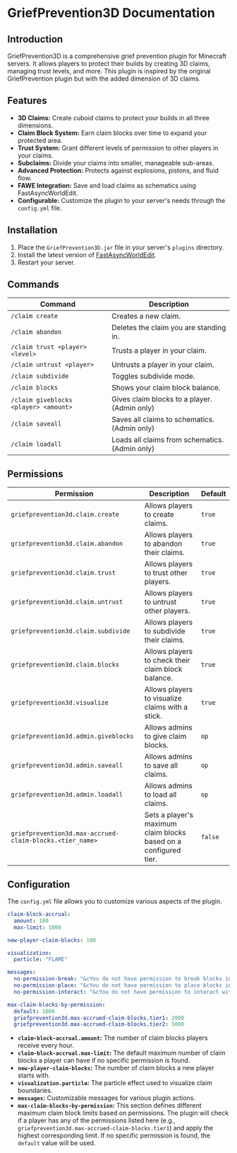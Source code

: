 # GriefPrevention3D Documentation

## Introduction

GriefPrevention3D is a comprehensive grief prevention plugin for Minecraft servers. It allows players to protect their builds by creating 3D claims, managing trust levels, and more. This plugin is inspired by the original GriefPrevention plugin but with the added dimension of 3D claims.

## Features

*   **3D Claims:** Create cuboid claims to protect your builds in all three dimensions.
*   **Claim Block System:** Earn claim blocks over time to expand your protected area.
*   **Trust System:** Grant different levels of permission to other players in your claims.
*   **Subclaims:** Divide your claims into smaller, manageable sub-areas.
*   **Advanced Protection:** Protects against explosions, pistons, and fluid flow.
*   **FAWE Integration:** Save and load claims as schematics using FastAsyncWorldEdit.
*   **Configurable:** Customize the plugin to your server's needs through the `config.yml` file.

## Installation

1.  Place the `GriefPrevention3D.jar` file in your server's `plugins` directory.
2.  Install the latest version of [FastAsyncWorldEdit](https://www.spigotmc.org/resources/fastasyncworldedit.13932/).
3.  Restart your server.

## Commands

| Command                               | Description                                      |
| ------------------------------------- | ------------------------------------------------ |
| `/claim create`                         | Creates a new claim.                             |
| `/claim abandon`                        | Deletes the claim you are standing in.           |
| `/claim trust <player> <level>`         | Trusts a player in your claim.                   |
| `/claim untrust <player>`               | Untrusts a player in your claim.                 |
| `/claim subdivide`                      | Toggles subdivide mode.                          |
| `/claim blocks`                         | Shows your claim block balance.                  |
| `/claim giveblocks <player> <amount>`   | Gives claim blocks to a player. (Admin only)     |
| `/claim saveall`                        | Saves all claims to schematics. (Admin only)     |
| `/claim loadall`                        | Loads all claims from schematics. (Admin only)   |

## Permissions

| Permission                          | Description                                      | Default |
| ----------------------------------- | ------------------------------------------------ | ------- |
| `griefprevention3d.claim.create`    | Allows players to create claims.                 | `true`  |
| `griefprevention3d.claim.abandon`   | Allows players to abandon their claims.          | `true`  |
| `griefprevention3d.claim.trust`     | Allows players to trust other players.           | `true`  |
| `griefprevention3d.claim.untrust`   | Allows players to untrust other players.         | `true`  |
| `griefprevention3d.claim.subdivide` | Allows players to subdivide their claims.        | `true`  |
| `griefprevention3d.claim.blocks`    | Allows players to check their claim block balance. | `true`  |
| `griefprevention3d.visualize`       | Allows players to visualize claims with a stick. | `true`  |
| `griefprevention3d.admin.giveblocks` | Allows admins to give claim blocks.              | `op`    |
| `griefprevention3d.admin.saveall`   | Allows admins to save all claims.                | `op`    |
| `griefprevention3d.admin.loadall`  | Allows admins to load all claims.                | `op`    |
| `griefprevention3d.max-accrued-claim-blocks.<tier_name>` | Sets a player's maximum claim blocks based on a configured tier. | `false` |

## Configuration

The `config.yml` file allows you to customize various aspects of the plugin.

```yaml
claim-block-accrual:
  amount: 100
  max-limit: 1000

new-player-claim-blocks: 100

visualization:
  particle: "FLAME"

messages:
  no-permission-break: "&cYou do not have permission to break blocks in this claim."
  no-permission-place: "&cYou do not have permission to place blocks in this claim."
  no-permission-interact: "&cYou do not have permission to interact with blocks in this claim."

max-claim-blocks-by-permission:
  default: 1000
  griefprevention3d.max-accrued-claim-blocks.tier1: 2000
  griefprevention3d.max-accrued-claim-blocks.tier2: 5000
```

*   **`claim-block-accrual.amount`:** The number of claim blocks players receive every hour.
*   **`claim-block-accrual.max-limit`:** The default maximum number of claim blocks a player can have if no specific permission is found.
*   **`new-player-claim-blocks`:** The number of claim blocks a new player starts with.
*   **`visualization.particle`:** The particle effect used to visualize claim boundaries.
*   **`messages`:** Customizable messages for various plugin actions.
*   **`max-claim-blocks-by-permission`:** This section defines different maximum claim block limits based on permissions. The plugin will check if a player has any of the permissions listed here (e.g., `griefprevention3d.max-accrued-claim-blocks.tier1`) and apply the highest corresponding limit. If no specific permission is found, the `default` value will be used.
